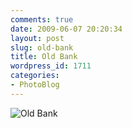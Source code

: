 ```yaml
---
comments: true
date: 2009-06-07 20:20:34
layout: post
slug: old-bank
title: Old Bank
wordpress_id: 1711
categories:
- PhotoBlog
---
```


![Old Bank](http://ryanfitzer.com/main/wp-content/uploads/2009/06/bank.jpg)
